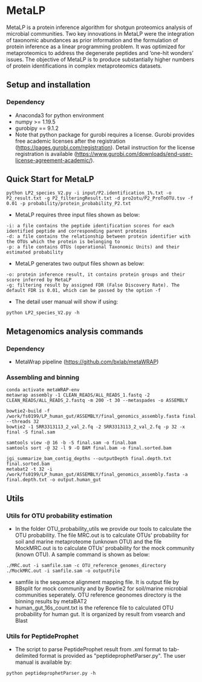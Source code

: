 # MetaLP
MetaLP is a protein inference algorithm for shotgun proteomics analysis of microbial communities. Two key innovations in MetaLP were the integration of taxonomic abundances as prior information and the formulation of protein inference as a linear programming problem. It was optimized for metaproteomics to address the degenerate peptides and ‘one-hit wonders’ issues. The objective of MetaLP is to produce substantially higher numbers of protein identifications in complex metaproteomics datasets.

## Setup and installation
### Dependency
* Anaconda3 for python environment
* numpy >= 1.19.5
* gurobipy == 9.1.2
* Note that python package for gurobi requires a license. Gurobi provides free academic licenses after the registration (https://pages.gurobi.com/registration). Detail instruction for the license registration is available (https://www.gurobi.com/downloads/end-user-license-agreement-academic/).

## Quick Start for MetaLP
```
python LP2_species_V2.py -i input/P2.identification_1%.txt -o P2_result.txt -g P2_filteringResult.txt -d pro2otu/P2_ProToOTU.tsv -f 0.01 -p probability/protein_probability_P2.txt

```
* MetaLP requires three input files shown as below:
```
-i: a file contains the peptide identification scores for each identified peptide and corresponding parent proteins
-d: a file contains the relationship between protein identifier with the OTUs which the protein is belonging to
-p: a file contains OTUs (operational Taxonomic Units) and their estimated probability
```
* MetaLP generates two output files shown as below:
```
-o: protein inference result, it contains protein groups and their score inferred by MetaLP
-g: filtering result by assigned FDR (False Discovery Rate). The default FDR is 0.01, which can be passed by the option -f
```
* The detail user manual will show if using:
```
python LP2_species_V2.py -h
```

## Metagenomics analysis commands
### Dependency
* MetaWrap pipeline (https://github.com/bxlab/metaWRAP)

### Assembling and binning
```
conda activate metaWRAP-env
metawrap assembly -1 CLEAN_READS/ALL_READS_1.fastq -2 CLEAN_READS/ALL_READS_2.fastq -m 200 -t 30 --metaspades -o ASSEMBLY

bowtie2-build -f /work/fs0199/LP_human_gut/ASSEMBLY/final_genomics_assembly.fasta final --threads 32
bowtie2 -1 SRR3313113_2_val_2.fq -2 SRR3313113_2_val_2.fq -p 32 -x final -S final.sam

samtools view -@ 16 -b -S final.sam -o final.bam
samtools sort -@ 32 -l 9 -O BAM final.bam -o final.sorted.bam

jgi_summarize_bam_contig_depths --outputDepth final.depth.txt final.sorted.bam
metabat2 -t 32 -i /work/fs0199/LP_human_gut/ASSEMBLY/final_genomics_assembly.fasta -a final.depth.txt -o output.human_gut
```
## Utils
### Utils for OTU probability estimation
* In the folder OTU_probability_utils we provide our tools to calculate the OTU probability. The file MRC.out is to calculate OTUs' probability for soil and marine metaproteome (unknown OTU) and the file MockMRC.out is to calculate OTUs' probability for the mock community (known OTU). A sample command is shown as below:
```
./MRC.out -i samfile.sam -c OTU_reference_genomes_directory
./MockMRC.out -i samfile.sam -o outputFile
```
* samfile is the sequence alignment mapping file. It is output file by BBsplit for mock community and by Bowtie2 for soil/marine microbial communities seperately. OTU reference geonomes directory is the binning results by metaBAT2
* human_gut_16s_count.txt is the reference file to calculated OTU probability for human gut. It is organized by result from vsearch and Blast

### Utils for PeptideProphet
* The script to parse PeptideProphet result from  .xml format to tab-delimited format is provided as "peptideprophetParser.py". The user manual is available by:
```
python peptideprophetParser.py -h
```
